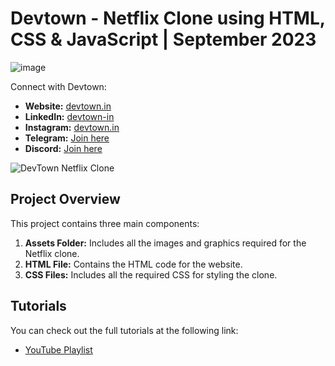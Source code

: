 # Devtown - Netflix Clone using HTML, CSS & JavaScript | September 2023
![image](https://github.com/user-attachments/assets/c8d2835f-7ba7-4154-bf24-eaabfa6668a1)


Connect with Devtown:
- **Website:** [devtown.in](https://www.devtown.in/)
- **LinkedIn:** [devtown-in](https://www.linkedin.com/company/devtown-in)
- **Instagram:** [devtown.in](https://www.instagram.com/devtown.in/)
- **Telegram:** [Join here](https://t.me/+SpGlIxJzqmZ4wpJf)
- **Discord:** [Join here](https://discord.gg/your-invite-link)

![DevTown Netflix Clone](https://github.com/user-attachments/assets/bcbef43a-028b-4953-8f0f-8a363f62e20e)

## Project Overview

This project contains three main components:
1. **Assets Folder:** Includes all the images and graphics required for the Netflix clone.
2. **HTML File:** Contains the HTML code for the website.
3. **CSS Files:** Includes all the required CSS for styling the clone.

## Tutorials

You can check out the full tutorials at the following link:
- [YouTube Playlist](https://www.youtube.com/playlist?list=PL7zl8TDRnbunIy_t-Ey13xHDcE_O0nsmg)
